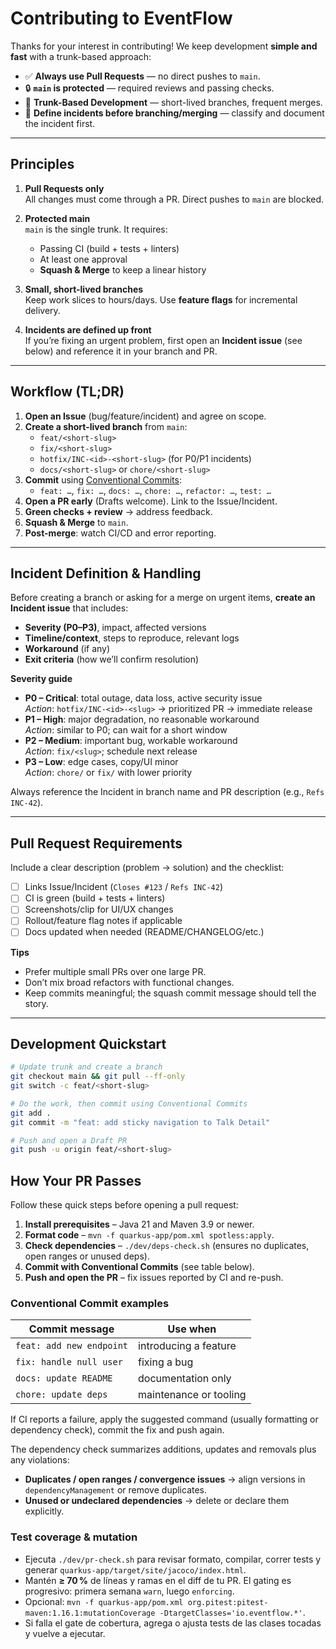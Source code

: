# Contributing to EventFlow

Thanks for your interest in contributing! We keep development **simple and fast** with a trunk-based approach:

- ✅ **Always use Pull Requests** — no direct pushes to `main`.
- 🔒 **`main` is protected** — required reviews and passing checks.
- 🌲 **Trunk-Based Development** — short-lived branches, frequent merges.
- 🚨 **Define incidents before branching/merging** — classify and document the incident first.

---

## Principles

1. **Pull Requests only**  
   All changes must come through a PR. Direct pushes to `main` are blocked.

2. **Protected main**  
   `main` is the single trunk. It requires:
   - Passing CI (build + tests + linters)
   - At least one approval
   - **Squash & Merge** to keep a linear history

3. **Small, short-lived branches**  
   Keep work slices to hours/days. Use **feature flags** for incremental delivery.

4. **Incidents are defined up front**  
   If you’re fixing an urgent problem, first open an **Incident issue** (see below) and reference it in your branch and PR.

---

## Workflow (TL;DR)

1. **Open an Issue** (bug/feature/incident) and agree on scope.
2. **Create a short-lived branch** from `main`:
   - `feat/<short-slug>`
   - `fix/<short-slug>`
   - `hotfix/INC-<id>-<short-slug>` (for P0/P1 incidents)
   - `docs/<short-slug>` or `chore/<short-slug>`
3. **Commit** using [Conventional Commits](https://www.conventionalcommits.org/):
   - `feat: …`, `fix: …`, `docs: …`, `chore: …`, `refactor: …`, `test: …`
4. **Open a PR early** (Drafts welcome). Link to the Issue/Incident.
5. **Green checks + review** → address feedback.
6. **Squash & Merge** to `main`.
7. **Post-merge**: watch CI/CD and error reporting.

---

## Incident Definition & Handling

Before creating a branch or asking for a merge on urgent items, **create an Incident issue** that includes:

- **Severity (P0–P3)**, impact, affected versions
- **Timeline/context**, steps to reproduce, relevant logs
- **Workaround** (if any)
- **Exit criteria** (how we’ll confirm resolution)

**Severity guide**

- **P0 – Critical**: total outage, data loss, active security issue  
  _Action_: `hotfix/INC-<id>-<slug>` → prioritized PR → immediate release
- **P1 – High**: major degradation, no reasonable workaround  
  _Action_: similar to P0; can wait for a short window
- **P2 – Medium**: important bug, workable workaround  
  _Action_: `fix/<slug>`; schedule next release
- **P3 – Low**: edge cases, copy/UI minor  
  _Action_: `chore/` or `fix/` with lower priority

Always reference the Incident in branch name and PR description (e.g., `Refs INC-42`).

---

## Pull Request Requirements

Include a clear description (problem → solution) and the checklist:

- [ ] Links Issue/Incident (`Closes #123` / `Refs INC-42`)
- [ ] CI is green (build + tests + linters)
- [ ] Screenshots/clip for UI/UX changes
- [ ] Rollout/feature flag notes if applicable
- [ ] Docs updated when needed (README/CHANGELOG/etc.)

**Tips**
- Prefer multiple small PRs over one large PR.
- Don’t mix broad refactors with functional changes.
- Keep commits meaningful; the squash commit message should tell the story.

---

## Development Quickstart

```bash
# Update trunk and create a branch
git checkout main && git pull --ff-only
git switch -c feat/<short-slug>

# Do the work, then commit using Conventional Commits
git add .
git commit -m "feat: add sticky navigation to Talk Detail"

# Push and open a Draft PR
git push -u origin feat/<short-slug>
```

## How Your PR Passes

Follow these quick steps before opening a pull request:

1. **Install prerequisites** – Java 21 and Maven 3.9 or newer.
2. **Format code** – `mvn -f quarkus-app/pom.xml spotless:apply`.
3. **Check dependencies** – `./dev/deps-check.sh` (ensures no duplicates, open ranges or unused deps).
4. **Commit with Conventional Commits** (see table below).
5. **Push and open the PR** – fix issues reported by CI and re-push.

### Conventional Commit examples

| Commit message | Use when |
|----------------|---------|
| `feat: add new endpoint` | introducing a feature |
| `fix: handle null user` | fixing a bug |
| `docs: update README` | documentation only |
| `chore: update deps` | maintenance or tooling |

If CI reports a failure, apply the suggested command (usually formatting or dependency check), commit the fix and push again.

The dependency check summarizes additions, updates and removals plus any violations:

- **Duplicates / open ranges / convergence issues** → align versions in `dependencyManagement` or remove duplicates.
- **Unused or undeclared dependencies** → delete or declare them explicitly.

### Test coverage & mutation

- Ejecuta `./dev/pr-check.sh` para revisar formato, compilar, correr tests y generar `quarkus-app/target/site/jacoco/index.html`.
- Mantén **≥ 70 %** de líneas y ramas en el diff de tu PR. El gating es progresivo: primera semana `warn`, luego `enforcing`.
- Opcional: `mvn -f quarkus-app/pom.xml org.pitest:pitest-maven:1.16.1:mutationCoverage -DtargetClasses='io.eventflow.*'`.
- Si falla el gate de cobertura, agrega o ajusta tests de las clases tocadas y vuelve a ejecutar.

